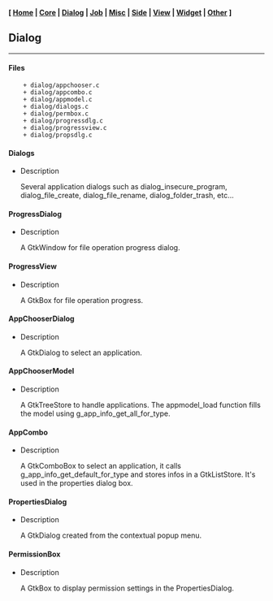**[ [Home](00-Home.html) | [Core](01-Core.html) | [Dialog](02-Dialog.html) | [Job](03-Job.html) | [Misc](05-Misc.html) | [Side](06-Side.html) | [View](07-View.html) | [Widget](08-Widget.html) | [Other](99-Other.html) ]**

## Dialog

---

#### Files

```
    + dialog/appchooser.c
    + dialog/appcombo.c
    + dialog/appmodel.c
    + dialog/dialogs.c
    + dialog/permbox.c
    + dialog/progressdlg.c
    + dialog/progressview.c
    + dialog/propsdlg.c
```


#### Dialogs

* Description

    Several application dialogs such as dialog_insecure_program,
    dialog_file_create, dialog_file_rename, dialog_folder_trash, etc...


#### ProgressDialog

* Description

    A GtkWindow for file operation progress dialog.


#### ProgressView

* Description

    A GtkBox for file operation progress.


#### AppChooserDialog

* Description

    A GtkDialog to select an application.


#### AppChooserModel

* Description

    A GtkTreeStore to handle applications. The appmodel_load function
    fills the model using g_app_info_get_all_for_type.


#### AppCombo

* Description

    A GtkComboBox to select an application, it calls
    g_app_info_get_default_for_type and stores infos in a GtkListStore.
    It's used in the properties dialog box.


#### PropertiesDialog

* Description

    A GtkDialog created from the contextual popup menu.


#### PermissionBox

* Description

    A GtkBox to display permission settings in the PropertiesDialog.


